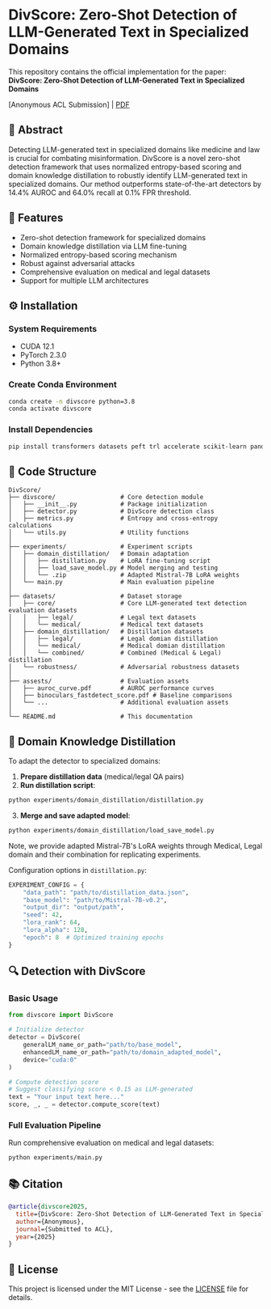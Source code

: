 # DivScore: Zero-Shot Detection of LLM-Generated Text in Specialized Domains


This repository contains the official implementation for the paper:  
**DivScore: Zero-Shot Detection of LLM-Generated Text in Specialized Domains**

[Anonymous ACL Submission] | [PDF](assests/DivScore__Zero_Shot_Detection_of_LLM_Generated_Text_in_Specialized_Domains.pdf)

## 📝 Abstract
Detecting LLM-generated text in specialized domains like medicine and law is crucial for combating misinformation. DivScore is a novel zero-shot detection framework that uses normalized entropy-based scoring and domain knowledge distillation to robustly identify LLM-generated text in specialized domains. Our method outperforms state-of-the-art detectors by 14.4% AUROC and 64.0% recall at 0.1% FPR threshold.

## 🚀 Features
- Zero-shot detection framework for specialized domains
- Domain knowledge distillation via LLM fine-tuning
- Normalized entropy-based scoring mechanism
- Robust against adversarial attacks
- Comprehensive evaluation on medical and legal datasets
- Support for multiple LLM architectures

## ⚙️ Installation

### System Requirements
- CUDA 12.1
- PyTorch 2.3.0
- Python 3.8+

### Create Conda Environment
```bash
conda create -n divscore python=3.8
conda activate divscore
```

### Install Dependencies
```bash
pip install transformers datasets peft trl accelerate scikit-learn pandas tqdm
```

## 🧪 Code Structure

```
DivScore/
├── divscore/                  # Core detection module
│   ├── __init__.py            # Package initialization
│   ├── detector.py            # DivScore detection class
│   ├── metrics.py             # Entropy and cross-entropy calculations
│   └── utils.py               # Utility functions
│
├── experiments/               # Experiment scripts
│   ├── domain_distillation/   # Domain adaptation
│   │   ├── distillation.py    # LoRA fine-tuning script
│   │   ├── load_save_model.py # Model merging and testing
│   │   └── .zip               # Adapted Mistral-7B LoRA weights
│   └── main.py                # Main evaluation pipeline
│
├── datasets/                  # Dataset storage
│   ├── core/                  # Core LLM-generated text detection evaluation datasets
│   │   ├── legal/             # Legal text datasets
│   │   └── medical/           # Medical text datasets
│   ├── domain_distillation/   # Distillation datasets
│   │   ├── legal/             # Legal domian distillation
│   │   └── medical/           # Medical domian distillation
│   │   └── combined/          # Combined (Medical & Legal) distillation
│   └── robustness/            # Adversarial robustness datasets
│
├── assests/                   # Evaluation assets
│   ├── auroc_curve.pdf        # AUROC performance curves
│   ├── binoculars_fastdetect_score.pdf # Baseline comparisons
│   └── ...                    # Additional evaluation assets
│
└── README.md                  # This documentation
```

## 🧠 Domain Knowledge Distillation

To adapt the detector to specialized domains:

1. **Prepare distillation data** (medical/legal QA pairs)
2. **Run distillation script**:
```bash
python experiments/domain_distillation/distillation.py
```

3. **Merge and save adapted model**:
```bash
python experiments/domain_distillation/load_save_model.py
```
Note, we provide adapted Mistral-7B's LoRA weights through Medical, Legal domain and their combination for replicating experiments.

Configuration options in `distillation.py`:
```python
EXPERIMENT_CONFIG = {
    "data_path": "path/to/distillation_data.json",
    "base_model": "path/to/Mistral-7B-v0.2",
    "output_dir": "output/path",
    "seed": 42,
    "lora_rank": 64,
    "lora_alpha": 128,
    "epoch": 8  # Optimized training epochs
}
```

## 🔍 Detection with DivScore

### Basic Usage
```python
from divscore import DivScore

# Initialize detector
detector = DivScore(
    generalLM_name_or_path="path/to/base_model",
    enhancedLM_name_or_path="path/to/domain_adapted_model",
    device="cuda:0"
)

# Compute detection score
# Suggest classifying score < 0.15 as LLM-generated 
text = "Your input text here..."
score, _, _ = detector.compute_score(text)
```

### Full Evaluation Pipeline
Run comprehensive evaluation on medical and legal datasets:
```bash
python experiments/main.py
```

[//]: # ()
[//]: # (## 📊 Results)

[//]: # ()
[//]: # (### Detection Performance &#40;AUROC %&#41;)

[//]: # (| Method          | MIMIC | PubMedQA | OALC | LawStack | Avg. |)

[//]: # (|-----------------|-------|----------|------|----------|------|)

[//]: # (| RoBERTa-base    | 66.79 | 85.79    | 58.33| 65.10    | 69.00|)

[//]: # (| RoBERTa-large   | 93.05 | 91.69    | 81.23| 72.36    | 84.58|)

[//]: # (| Entropy         | 68.52 | 98.29    | 33.30| 91.85    | 72.99|)

[//]: # (| Rank            | 71.97 | 87.54    | 29.97| 85.73    | 68.80|)

[//]: # (| Log-Rank        | 83.37 | 98.75    | 32.40| 91.19    | 76.43|)

[//]: # (| Log-Likelihood  | 81.29 | 98.30    | 32.32| 90.15    | 75.52|)

[//]: # (| DetectGPT       | 53.71 | 42.39    | 31.05| 57.51    | 46.17|)

[//]: # (| Fast-DetectGPT  | 96.24 | 87.77    | 46.32| 69.19    | 74.88|)

[//]: # (| Binoculars      | 98.34 | 95.42    | 38.47| 95.08    | 81.83|)

[//]: # (| **DivScore**    | **99.88** | **99.64** | **98.88** | **99.84** | **99.56** |)

[//]: # ()
[//]: # (### Robustness Against Attacks &#40;AUROC %&#41;)

[//]: # (| Attack          | DivScore | Binoculars |)

[//]: # (|-----------------|----------|------------|)

[//]: # (| None            | 99.88    | 98.34      |)

[//]: # (| Paraphrase      | 93.85    | 85.74      |)

[//]: # (| Word Substitute | 95.21    | 75.02      |)

[//]: # ()
[//]: # (### Key Improvements Over Binoculars)

[//]: # (- Average AUROC improvement: +14.4%)

[//]: # (- Recall at 0.1% FPR: +64.0%)

[//]: # (- Robustness against attacks: +22.8% AUROC advantage)

[//]: # ()
[//]: # ()
[//]: # (![AUROC Curves]&#40;assests/auroc_curve.png&#41;)

## 📚 Citation
```bibtex
@article{divscore2025,
  title={DivScore: Zero-Shot Detection of LLM-Generated Text in Specialized Domains},
  author={Anonymous},
  journal={Submitted to ACL},
  year={2025}
}
```

## 📄 License
This project is licensed under the MIT License - see the [LICENSE](LICENSE.txt) file for details.
